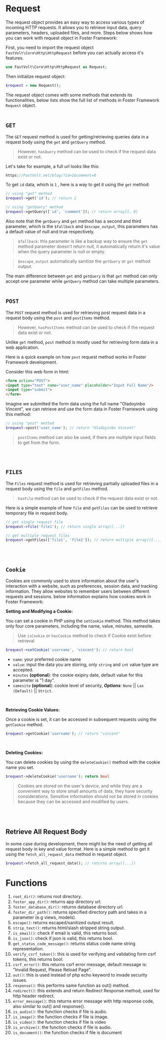 # Request
The request object provides an easy way to access various types of incoming HTTP requests. It allows you to retrieve input data, query parameters, headers, uploaded files, and more. Steps below shows how you can work with request object in Foster Framework:

First, you need to import the request object `FastVolt\Core\Http\HttpRequest` before you can actually access it's features. 

```php 
use FastVolt\Core\Http\HttpRequest as Request;
```
Then initialize request object:

```php
$request = new Request();
```

The request object comes with some methods that extends its functionalities, below lists show the full list of methods in Foster Framework `Request` object.<br><br>


## `GET` 

The `GET` request method is used for getting/retrieving queries data in a request body using the `get` and `getQuery` method.

> However, `hasQuery` method can be used to check if the request data exist or not.

Let's take for example, a full url looks like this:
```php
https://FastVolt.net/blog/?id=1&comment=8
```
To get `id` data, which is `1` , here is a way to get it using the `get` method:

```php
// using "get" method
$request->get('id'); // return 1

// using "getQuery" method
$request->getQuery(['id', 'comment']); // return array[1, 8]

```

Also note that the `getQuery` and `get` method has a second and third parameter, which is the `$fallback`  and `$escape_output`, this parameters has a default value of null and true respectively.

> `$fallback`: this parameter is like a backup way to ensure the `get`  method parameter doesn't return null, it automatically return it's value when the query parameter is null or empty. 

> `$escape_output` automatically sanitize the `getQuery` or `get` method output.

The main difference between `get` and `getQuery` is that `get` method can only accept one parameter while `getQuery` method can take multiple parameters. <br><br>

## `POST`
The `POST` request method is used for retrieving post request data in a request body using the `post` and `postItems` method.

> However, `hasPostItems` method can be used to check if the request data exist or not.

Unlike `get` method, `post` method is mostly used for retrieving form data in a web application.

Here is a quick example on how `post` request method works in Foster Framework development.

Consider this web form in html:
```html
<form action="POST">
<input type="text" name="user_name" placeholder="Input Full Name"/>
<input type="submit">
</form>
```
Imagine we submitted the form data using the full name "Oladoyinbo Vincent", we can retrieve and use the form data in Foster Framework using this method:

```php
// using "post" method
$request->post('user_name'); // return "Oladoyinbo Vincent"

```
> `postItems` method can also be used, if there are multiple input fields to get from the form.

<br><br>

## `FILES`
The `Files` request method is used for retrieving partially uploaded files in a request body using the `file` and `getFiles` method.

> `hasFile` method can be used to check if the request data exist or not.

Here is a simple example of how `file` and `getFiles` can be used to retrieve temporary file in request body.

```php
// get single request file 
$request->file('file1'); // return single array([...])

// get multiple request files
$request->getFiles(['file1', 'file2']); // return multiple array([[...], [...]])
```
<br><br>
## `Cookie`
Cookies are commonly used to store information about the user's interaction with a website, such as preferences, session data, and tracking information. They allow websites to remember users between different requests and sessions. below information explains how cookies work in Foster Framework:

**Setting and Modifying a Cookie:**

You can set a cookie in PHP using the `setCookie` method. This method takes only four core parameters, including the name, value, minutes, samesite.

> Use `isCookie` or `hasCookie` method to check if Cookie exist before retrieval


```php
$request->setCookie('username', 'vincent'); // return bool
```

 - `name`: your preferred cookie name
 - `value`: input the data you are storing, only `string` and `int` value type are accepted.
 - `minutes` **(optional**): the cookie exipiry date, default value for this parameter is "1 day".
 - `samesite` **(optional**): cookie level of security, ***Options***: `None` || `Lax (Default)` || `Strict`.

 <br>
 
**Retrieving Cookie Values:**

Once a cookie is set, it can be accessed in subsequent requests using the `getCookie` method.

```php
$request->getCookie('username'); // return "vincent"
```

<br>

 **Deleting Cookies:**
 
 You can delete cookies by using the `deleteCookie()` method with the cookie name you set.
 
```php
$request->deleteCookie('username'); return bool
```



> Cookies are stored on the user's device, and while they are a convenient way to store small amounts of data, they have security considerations. Sensitive information should not be stored in cookies because they can be accessed and modified by users.



<br><br>

## Retrieve All Request Body

In some case during development, there might be the need of getting all request body in key and value format.
Here is a simple method to get it using the `fetch_all_request_data` method in request object.

```php
$request->fetch_all_request_data(); // returns array([...])
```



# Functions

 1. `root_dir()`: returns root directory.
 2. `foster_app_dir()`: returns app directory url.
 3. `foster_database_dir()`: returns database directory url.
 4. `foster_dir_path()`: returns specified directory path and takes in a parameter (e.g views, models).
 5. `escape()`: returns escaped/sanitized output result.
 6. `strip_text()`: returns html/slash stripped string output.
 7. `is_email()`: check if email is valid, this returns bool.
 8. `is_json()`: check if json is valid, this returns bool.
 9. `get_status_code_message()`: returns status code name string representation.
 10. `verify_csrf_token()`: this is used for verifying and validating form csrf tokens, this returns bool.
 11. `csrf_error()`: this returns csrf error message, default message is: "Invalid Request, Please Reload Page".
 12. `out()`: this is used instead of php echo keyword to invade security issues.
 13. `response()`: this performs same function as out() method.
 14. `redirect()`: this extends and return Redirect Response method, used for http header redirect.
 15. `error_message()`: this returns error message with http response code, also similar to out() and response().
 16. `is_audio()`: the function checks if file is audio.
 17. `is_image()`: the function checks if file is image.
 18. `is_video()`: the function checks if file is video
 19. `is_archive()`: the function checks if file is audio.
 20. `is_document()`: the function checks if file is document

  
  
